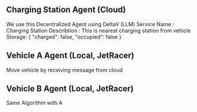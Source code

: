 ## Charging Station Agent (Cloud)
We use this Decentralized Agent using DeltaV (LLM) 
Service Name : Charging Station
Describtion : This is nearest charging station from vehicle
Storage: { "charged": false, "occupied": false }

## Vehicle A Agent (Local, JetRacer)
Move vehicle by receiving message from cloud

## Vehicle B Agent (Local, JetRacer)
Same Algorithm with A